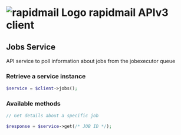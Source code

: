 # ![rapidmail Logo](https://avatars0.githubusercontent.com/u/25850436?v=3&s=50 "rapidmail Logo") rapidmail APIv3 client

## Jobs Service

API service to poll information about jobs from the jobexecutor queue

### Retrieve a service instance
```php
$service = $client->jobs();
```

###  Available methods
```php
// Get details about a specific job

$response = $service->get(/* JOB ID */);
```